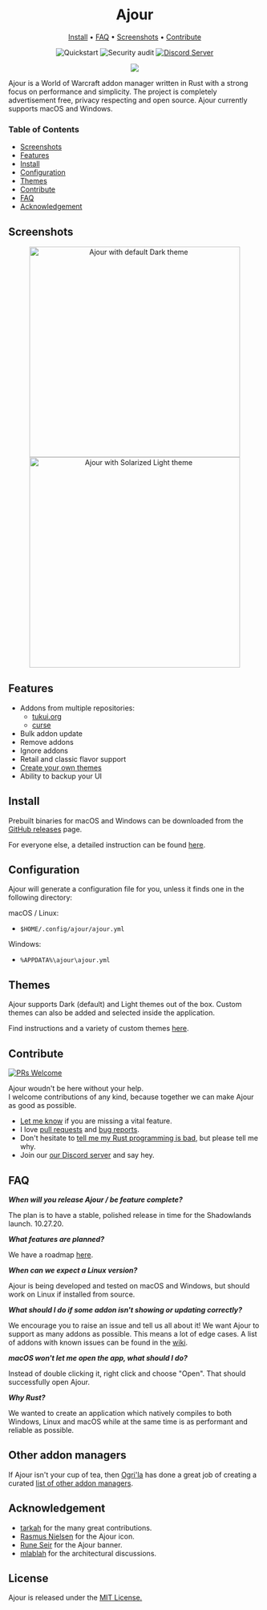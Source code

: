 <div align="center">
  
# Ajour

[Install](#install) • [FAQ](#faq) • [Screenshots](#screenshots) • [Contribute](#contribute)

![Quickstart](https://github.com/casperstorm/ajour/workflows/Quickstart/badge.svg)
![Security audit](https://github.com/casperstorm/ajour/workflows/Security%20audit/badge.svg)
[![Discord Server](https://img.shields.io/discord/757155234500968459?color=blue&label=Discord%20Chat&logo=discord&logoColor=white&style=flat-square)](https://discord.gg/4838t9R)

![](./resources/screenshots/ajour-banner.jpg)

</div>

Ajour is a World of Warcraft addon manager written in Rust with a strong focus on performance and simplicity. The project is completely advertisement free, privacy respecting and open source. Ajour currently supports macOS and Windows.

### Table of Contents
- [Screenshots](#screenshots)
- [Features](#features)
- [Install](#install)
- [Configuration](#configuration)
- [Themes](#themes)
- [Contribute](#contribute)
- [FAQ](#faq)
- [Acknowledgement](#acknowledgement)

## Screenshots

<p align="center">
  <img width="420"
       alt="Ajour with default Dark theme"
       src="./resources/screenshots/ajour-0.3.0a.png">
    <img width="420"
       alt="Ajour with Solarized Light theme"
       src="./resources/screenshots/ajour-0.3.0b.png">
</p>

## Features

- Addons from multiple repositories:
  - [tukui.org](https://www.tukui.org/)
  - [curse](https://www.curseforge.com/wow/addons)
- Bulk addon update
- Remove addons
- Ignore addons
- Retail and classic flavor support
- [Create your own themes](./THEMES.md)
- Ability to backup your UI

## Install 

Prebuilt binaries for macOS and Windows can be downloaded from the [GitHub releases](https://github.com/casperstorm/ajour/releases) page.

For everyone else, a detailed instruction can be found [here](https://github.com/casperstorm/ajour/blob/master/INSTALL.md).

## Configuration

Ajour will generate a configuration file for you, unless it finds one in the following directory:

macOS / Linux:
- `$HOME/.config/ajour/ajour.yml`

Windows:

- `%APPDATA%\ajour\ajour.yml`

## Themes

Ajour supports Dark (default) and Light themes out of the box. Custom themes can also be added and selected inside the application.

Find instructions and a variety of custom themes [here](./THEMES.md).

## Contribute
[![PRs Welcome](https://img.shields.io/badge/PRs-welcome-brightgreen.svg)](http://makeapullrequest.com)

Ajour woudn't be here without your help.  
I welcome contributions of any kind, because together we can make Ajour as good as possible.

+ [Let me know](https://github.com/casperstorm/ajour/issues/new?assignees=&labels=type%3A+feature&template=feature_request.md&title=) if you are missing a vital feature.
+ I love [pull requests](https://github.com/casperstorm/ajour/pulls) and [bug reports](https://github.com/casperstorm/ajour/issues/new?assignees=&labels=type%3A+bug&template=bug_report.md&title=).
+ Don't hesitate to [tell me my Rust programming is bad](https://github.com/casperstorm/ajour/issues/new), but please tell me
  why.
+ Join our [our Discord server](https://discord.gg/4838t9R) and say hey.

## FAQ

**_When will you release Ajour / be feature complete?_**

The plan is to have a stable, polished release in time for the Shadowlands launch. 10.27.20.

**_What features are planned?_**

We have a roadmap [here](https://github.com/casperstorm/ajour/projects/2).

**_When can we expect a Linux version?_**

Ajour is being developed and tested on macOS and Windows, but should work on Linux if installed from source.

**_What should I do if some addon isn't showing or updating correctly?_**

We encourage you to raise an issue and tell us all about it! We want Ajour to support as many addons as possible. This means a lot of edge cases. A list of addons with known issues can be found in the [wiki](https://github.com/casperstorm/ajour/wiki/Addons-with-known-issues).

**_macOS won't let me open the app, what should I do?_**

Instead of double clicking it, right click and choose "Open". That should successfully open Ajour.

**_Why Rust?_**

We wanted to create an application which natively compiles to both Windows, Linux and macOS while at the same time is as performant and reliable as possible.

## Other addon managers

If Ajour isn't your cup of tea, then [Ogri'la](https://github.com/ogri-la) has done a great job of creating a curated [list of other addon managers](https://ogri-la.github.io/wow-addon-managers/).

## Acknowledgement

- [tarkah](https://github.com/tarkah) for the many great contributions. 
- [Rasmus Nielsen](https://rasmusnielsen.dk/) for the Ajour icon.
- [Rune Seir](https://instagram.com/rseir/) for the Ajour banner.
- [mlablah](https://github.com/mlablah) for the architectural discussions.

## License

Ajour is released under the [MIT License.](https://github.com/casperstorm/ajour/blob/master/LICENSE)
